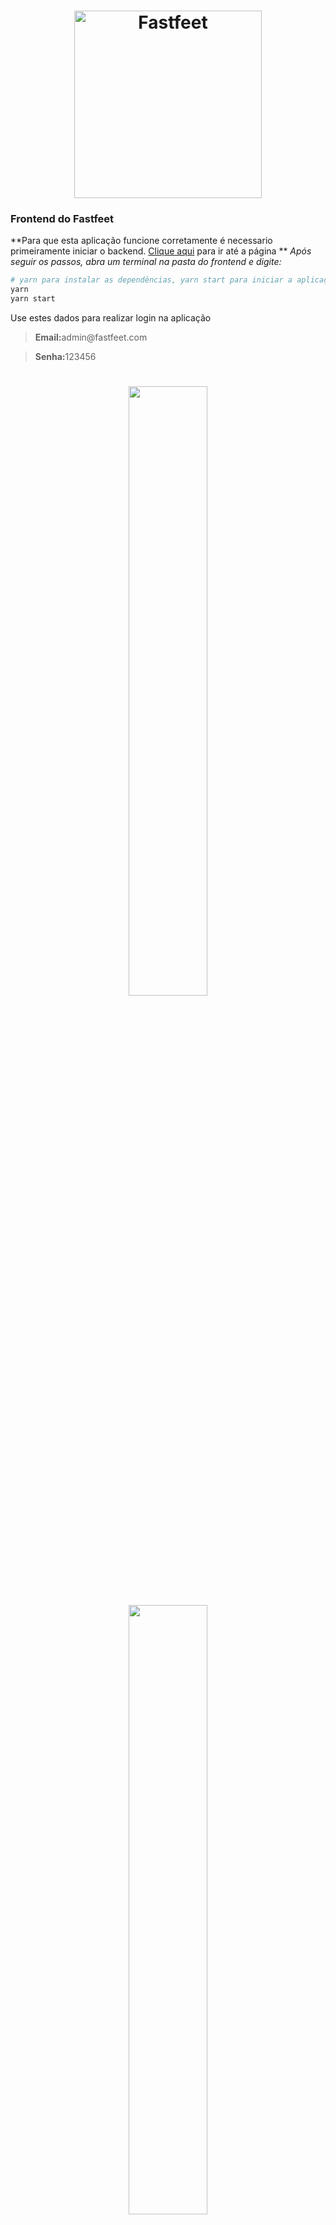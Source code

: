 <h1 align="center">
  <img alt="Fastfeet" title="Fastfeet" src="https://github.com/Rocketseat/bootcamp-gostack-desafio-03/blob/master/.github/logo.png" width="300px" />
</h1>

### Frontend do Fastfeet

**Para que esta aplicação funcione corretamente é necessario primeiramente iniciar o backend. [Clique aqui](https://github.com/MicaelliMedeiros/FastFeet/tree/master/backend) para ir até a página **
_Após seguir os passos, abra um terminal na pasta do frontend e digite:_
```bash
# yarn para instalar as dependências, yarn start para iniciar a aplicação
yarn
yarn start
```
Use estes dados para realizar login na aplicação
<blockquote><strong>Email:</strong>admin@fastfeet.com</blockquote>
<blockquote> <strong>Senha:</strong>123456</blockquote>


<h1 align="center">
<img src="https://raw.githubusercontent.com/MicaelliMedeiros/FastFeet/master/frontend/.github/FastFeet(3).png" width="50%" height="50%" />
<img src="https://raw.githubusercontent.com/MicaelliMedeiros/FastFeet/master/frontend/.github/FastFeet(4).png" width="50%" height="50%" />
<img src="https://raw.githubusercontent.com/MicaelliMedeiros/FastFeet/master/frontend/.github/FastFeet(1).png" width="50%" height="50%" />
<img src="https://raw.githubusercontent.com/MicaelliMedeiros/FastFeet/master/frontend/.github/FastFeet(2).png" width="50%" height="50%" />
</h1>
